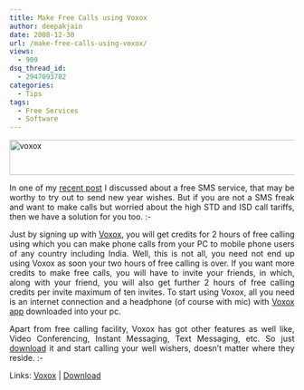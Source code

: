 ```yaml
---
title: Make Free Calls using Voxox
author: deepakjain
date: 2008-12-30
url: /make-free-calls-using-voxox/
views:
  - 909
dsq_thread_id:
  - 2947093782
categories:
  - Tips
tags:
  - Free Services
  - Software
---
```

<a href="http://www.voxox.com" onclick="_gaq.push(['_trackEvent', 'outbound-article', 'http://www.voxox.com', '']);" ><img class="wp-image-53266" style="border-top-width: 0px;border-left-width: 0px;border-bottom-width: 0px;border-right-width: 0px" height="62" alt="voxox" src="http://cdn.devilsworkshop.org/files/2008/12/voxox.png" width="553" border="0" /></a> 

<p align="justify">
  In one of my <a href="http://devilsworkshop.org/best-sms-service-you-must-use-this-new-year/" target="_blank">recent post</a> I discussed about a free SMS service, that may be worthy to try out to send new year wishes. But if you are not a SMS freak and want to make calls but worried about the high STD and ISD call tariffs, then we have a solution for you too. <img src="http://devilsworkshop.org/wp-includes/images/smilies/simple-smile.png" alt=":-)" class="wp-smiley" style="height: 1em; max-height: 1em;" />
</p>

<p align="justify">
  Just by signing up with <a href="http://www.voxox.com" onclick="_gaq.push(['_trackEvent', 'outbound-article', 'http://www.voxox.com', 'Voxox']);" target="_blank">Voxox</a>, you will get credits for 2 hours of free calling using which you can make phone calls from your PC to mobile phone users of any country including India. Well, this is not all, you need not end up using Voxox as soon your two hours of free calling is over. If you want more credits to make free calls, you will have to invite your friends, in which, along with your friend, you will also get further 2 hours of free calling credits per invite maximum of ten invites. To start using Voxox, all you need is an internet connection and a headphone (of course with mic) with <a href="http://www.voxox.com/download.php" onclick="_gaq.push(['_trackEvent', 'outbound-article', 'http://www.voxox.com/download.php', 'Voxox app']);" target="_blank">Voxox app</a> downloaded into your pc.
</p>

<p align="justify">
  Apart from free calling facility, Voxox has got other features as well like, Video Conferencing, Instant Messaging, Text Messaging, etc. So just <a href="http://www.voxox.com/download.php" onclick="_gaq.push(['_trackEvent', 'outbound-article', 'http://www.voxox.com/download.php', 'download']);" >download</a> it and start calling your well wishers, doesn’t matter where they reside. <img src="http://devilsworkshop.org/wp-includes/images/smilies/simple-smile.png" alt=":-)" class="wp-smiley" style="height: 1em; max-height: 1em;" />
</p>

<p align="justify">
  Links: <a href="http://www.voxox.com" onclick="_gaq.push(['_trackEvent', 'outbound-article', 'http://www.voxox.com', 'Voxox']);" target="_blank">Voxox</a> | <a href="http://www.voxox.com/download.php" onclick="_gaq.push(['_trackEvent', 'outbound-article', 'http://www.voxox.com/download.php', 'Download']);" target="_blank">Download</a>
</p>
